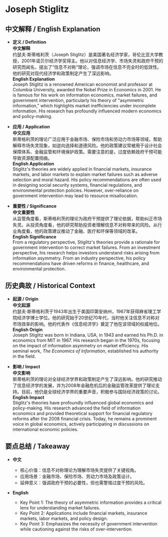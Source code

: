 # Joseph Stiglitz

## 中文解释 / English Explanation

* **定义 / Definition**  
  **中文解释**  
  约瑟夫·斯蒂格利茨（Joseph Stiglitz）是美国著名经济学家，哥伦比亚大学教授，2001年诺贝尔经济学奖得主。他以对信息经济学、市场失灵和政府干预的研究而闻名，提出了“信息不对称”理论，强调市场在信息不完全时的低效性。他的研究对现代经济学和政策制定产生了深远影响。  
  **English Explanation**  
  Joseph Stiglitz is a renowned American economist and professor at Columbia University, awarded the Nobel Prize in Economics in 2001. He is famous for his work on information economics, market failures, and government intervention, particularly his theory of "asymmetric information," which highlights market inefficiencies under incomplete information. His research has profoundly influenced modern economics and policy-making.

* **应用 / Application**  
  **中文应用**  
  斯蒂格利茨的理论广泛应用于金融市场、保险市场和劳动力市场等领域，帮助解释市场失灵现象，如逆向选择和道德风险。他的政策建议常被用于设计社会保障体系、金融监管和环境保护政策。需要注意的是，过度依赖政府干预可能导致资源配置扭曲。  
  **English Application**  
  Stiglitz's theories are widely applied in financial markets, insurance markets, and labor markets to explain market failures such as adverse selection and moral hazard. His policy recommendations are often used in designing social security systems, financial regulations, and environmental protection policies. However, over-reliance on government intervention may lead to resource misallocation.

* **重要性 / Significance**  
  **中文重要性**  
  从监管角度看，斯蒂格利茨的理论为政府干预提供了理论依据，帮助纠正市场失灵。从投资角度看，他的研究帮助投资者理解信息不对称带来的风险。从行业角度看，他的政策建议推动了金融、医疗和环保等领域的改革。  
  **English Significance**  
  From a regulatory perspective, Stiglitz's theories provide a rationale for government intervention to correct market failures. From an investment perspective, his research helps investors understand risks arising from information asymmetry. From an industry perspective, his policy recommendations have driven reforms in finance, healthcare, and environmental protection.

## 历史典故 / Historical Context

* **起源 / Origin**  
  **中文起源**  
  约瑟夫·斯蒂格利茨于1943年出生于美国印第安纳州，1967年获得麻省理工学院经济学博士学位。他的研究始于20世纪70年代，当时他关注信息不对称对市场效率的影响。他的代表作《信息经济学》奠定了他在该领域的权威地位。  
  **English Origin**  
  Joseph Stiglitz was born in Indiana, USA, in 1943 and earned his Ph.D. in economics from MIT in 1967. His research began in the 1970s, focusing on the impact of information asymmetry on market efficiency. His seminal work, *The Economics of Information*, established his authority in the field.

* **影响 / Impact**  
  **中文影响**  
  斯蒂格利茨的理论对全球经济学界和政策制定产生了深远影响。他的研究推动了信息经济学的发展，并为2008年金融危机后的金融监管改革提供了理论支持。目前，他仍是全球经济学界的重要声音，积极参与国际经济政策的讨论。  
  **English Impact**  
  Stiglitz's theories have profoundly influenced global economics and policy-making. His research advanced the field of information economics and provided theoretical support for financial regulatory reforms after the 2008 financial crisis. Today, he remains a prominent voice in global economics, actively participating in discussions on international economic policies.

## 要点总结 / Takeaway

* **中文**  
  - 核心价值：信息不对称理论为理解市场失灵提供了关键视角。  
  - 应用场景：金融市场、保险市场、劳动力市场及政策设计。  
  - 延伸意义：强调政府干预的必要性，但也需警惕过度干预的风险。  

* **English**  
  - Key Point 1: The theory of asymmetric information provides a critical lens for understanding market failures.  
  - Key Point 2: Applications include financial markets, insurance markets, labor markets, and policy design.  
  - Key Point 3: Emphasizes the necessity of government intervention while cautioning against the risks of over-intervention.